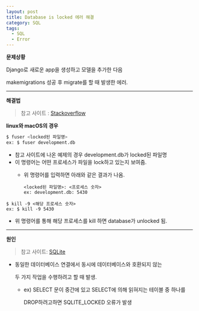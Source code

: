 ```yaml
---
layout: post
title: Database is locked 에러 해결
category: SQL
tags:
  - SQL
  - Error
---
```




**문제상황**

Django로 새로운 app을 생성하고 모델을 추가한 다음

makemigrations 성공 후 migrate를 할 때 발생한 에러.

---



**해결법**

> 참고 사이트 : [Stackoverflow](https://stackoverflow.com/questions/151026/how-do-i-unlock-a-sqlite-database)

**linux와 macOS의 경우**

```python
$ fuser <locked된 파일명>
ex: $ fuser development.db
```

- 참고 사이트에 나온 예제의 경우 development.db가 locked된 파일명
- 이 명령어는 어떤 프로세스가 파일을 lock하고 있는지 보여줌.
  - 위 명령어를 입력하면 아래와 같은 결과가 나옴.

    ```
    <locked된 파일명>: <프로세스 숫자>
    ex: development.db: 5430 
    ```

```
$ kill -9 <해당 프로세스 숫자>
ex: $ kill -9 5430
```

- 위 명령어를 통해 해당 프로세스를 kill 하면 database가 unlocked 됨.

---



**원인**

> 참고 사이트: [SQLite](https://www.sqlite.org/cvstrac/wiki?p=DatabaseIsLocked)

- 동일한 데이터베이스 연결에서 동시에 데이터베이스와 호환되지 않는 

  두 가지 작업을 수행하려고 할 때 발생.

  - ex) SELECT 문이 중간에 있고 SELECT에 의해 읽혀지는 테이블 중 하나를 

    DROP하려고하면 SQLITE_LOCKED 오류가 발생

